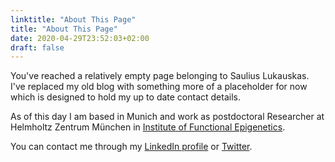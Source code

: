```yaml
---
linktitle: "About This Page"
title: "About This Page"
date: 2020-04-29T23:52:03+02:00
draft: false
---
```


You've reached a relatively empty page belonging to Saulius Lukauskas.
I've replaced my old blog with something more of a placeholder for now
which is designed to hold my up to date contact details.

As of this day I am based in Munich and work as postdoctoral Researcher at Helmholtz Zentrum München
in [Institute of Functional Epigenetics](https://www.helmholtz-muenchen.de/ife/index.html).

You can contact me through my [LinkedIn profile](https://www.linkedin.com/in/sauliuslukauskas/) or [Twitter](https://twitter.com/lukauskas_).
